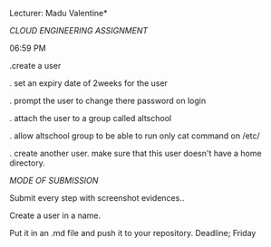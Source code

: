 <!-- @format -->

Lecturer: Madu Valentine\*

_CLOUD ENGINEERING ASSIGNMENT_

06:59 PM

.create a user

. set an expiry date of 2weeks for the user

. prompt the user to change there password on login

. attach the user to a group called altschool

. allow altschool group to be able to run only cat command on /etc/

. create another user. make sure that this user doesn't have a home directory.

_MODE OF SUBMISSION_

Submit every step with
screenshot evidences..

Create a user in a name.

Put it in an .md file and push it to your repository.
Deadline; Friday
